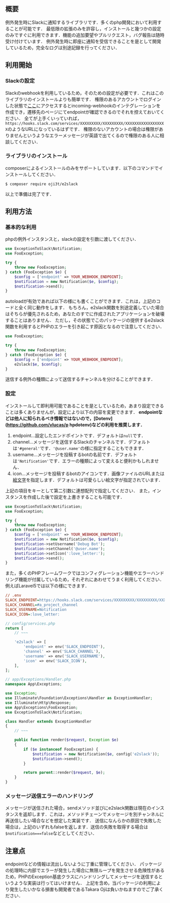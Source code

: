 ## 概要

例外発生時にSlackに通知するライブラリです．多くのphp開発において利用することが可能です．
最低限の拡張のみを許容し，インストールと幾つかの設定のみですぐに利用できます．機能の追加要望やプルリクエスト，バグ報告は随時受け付けています．
例外発生時に即座に通知を受信できることを是として開発しているため，完全なログは別途記録を行ってください．

## 利用開始

### Slackの設定

Slackのwebhookを利用しているため，そのための設定が必要です．これはこのライブラリのインストールよりも簡単です．
権限のあるアカウントでログインした状態で[ここ](https://my.slack.com/services/new/incoming-webhook/)にアクセスするとincoming-webhookのインテグレーションを作成でき，遷移先のページにてendpointが確認できるのでそれを控えておいてください．
全てが上手くいっていれば，`https://hooks.slack.com/services/XXXXXXXXX/XXXXXXXXX/XXXXXXXXXXXXXXXXXX`のようなURLになっているはずです．
権限のないアカウントの場合は権限がありませんというようなエラーメッセージが英語で出てくるので権限のある人に相談してください．

### ライブラリのインストール

composerによるインストールのみをサポートしています．以下のコマンドでインストールしてください．

```shell
$ composer require oji3t/e2slack
```

以上で準備は完了です．

## 利用方法

### 基本的な利用

phpの例外インスタンスと，slackの設定を引数に渡してください．

```php
use ExceptionToSlack\Notification;
use FooException;

try {
    throw new FooException;
} catch (FooException $e) {
    $config = ['endpoint' => YOUR_WEBHOOK_ENDPOINT];
    $notification = new Notification($e, $config);
    $notification->send();
}
```

autoloadが有効であれば以下の様にも書くことができます．これは，上記のコードと全く同じ動作をします．
もちろん，e2slack関数を別途定義していた場合はそちらが優先されるため，あなたのすでに作成されたアプリケーションを破壊することはありません．
ただし，その状態でこのパッケージの提供するe2slack関数を利用するとPHPのエラーを引き起こす原因となるので注意してください．

```php
use FooException;

try {
    throw new FooException;
} catch (FooException $e) {
    $config = ['endpoint' => YOUR_WEBHOOK_ENDPOINT];
    e2slack($e, $config);
}
```

送信する例外の種類によって送信するチャンネルを分けることができます．

### 設定

インストールして即利用可能であることを是としているため，あまり設定できることは多くありませんが，設定により以下の内容を変更できます．
**endpointなどは他人に知られるべき情報ではないので，[Dotenv](https://github.com/vlucas/p hpdotenv)などの利用を推奨します．**

1. endpoint…設定したエンドポイントです．デフォルトは`null`です．
2. channel…メッセージを送信するSlackのチャンネルです．デフォルトは`'#general'`です．`'@user.name'`の様に指定することもできます．
3. username…メッセージを投稿するbotの名前です．デフォルトは`'Notification'`です．エラーの種類によって変えると便利かもしれません．
4. icon…メッセージを投稿するbotのアイコンです．画像ファイルのURLまたは[絵文字](http://www.webpagefx.com/tools/emoji-cheat-sheet/)を指定します．デフォルトは可愛らしい絵文字が指定されています．

上記の項目をキーとして第二引数に連想配列で指定してください．
また，インスタンスを作成した後で設定を上書きすることも可能です．

```php
use ExceptionToSlack\Notification;
use FooException;

try {
    throw new FooException;
} catch (FooException $e) {
    $config = ['endpoint' => YOUR_WEBHOOK_ENDPOINT];
    $notification = new Notification($e, $config);
    $notification->setUsername('Debug Bot');
    $notification->setChannel('@user.name');
    $notification->setIcon(':love_letter:');
    $notification->send();
}
```

また，多くのPHPフレームワークではコンフィグレーション機能やエラーハンドリング機能が付属しているため，それぞれにあわせてうまく利用してください．例えばLaravel5では以下の様にできます．

```ini
// .env
SLACK_ENDPOINT=https://hooks.slack.com/services/XXXXXXXXX/XXXXXXXXX/XXXXXXXXX
SLACK_CHANNEL=#a_project_channel
SLACK_USERNAME=Notification
SLACK_ICON=:love_letter:
```

```php
// config/services.php
return [
    // ~~~

    'e2slack' => [
        'endpoint' => env('SLACK_ENDPOINT'),
        'channel' => env('SLACK_CHANNEL'),
        'username' => env('SLACK_USERNAME'),
        'icon' => env('SLACK_ICON'),
    ],
];
```

```php
// app/Exceptions/Handler.php
namespace App\Exceptions;

use Exception;
use Illuminate\Foundation\Exceptions\Handler as ExceptionHandler;
use Illuminate\Http\Response;
use App\Exceptions\FooException;
use ExceptionToSlack\Notification;

class Handler extends ExceptionHandler
{
    // ~~~

    public function render($request, Exception $e)
    {
        if ($e instanceof FooException) {
            $notification = new Notification($e, config('e2slack'));
            $notification->send();
        }

        return parent::render($request, $e);
    }
}
```

### メッセージ送信エラーのハンドリング

メッセージが送信された場合，sendメソッド並びにe2slack関数は現在のインスタンスを返却します．これは，メソッドチェーンでメッセージを別チャンネルに再送信したい場合などを想定した実装です．
送信になんらかの原因で失敗した場合は，上記のいずれもfalseを返します．送信の失敗を取得する場合は`$notification===false`などとしてください．

## 注意点

endpointなどの情報は流出しないように丁重に管理してください．
パッケージの処理時に内部でエラーが発生した場合に無限ループを発生させる危険性があるため，PHPのException基底クラスにハンドリングしてメッセージを送信するというような実装は行ってはいけません．
上記を含め，当パッケージの利用により発生したいかなる損害も開発者であるTakara Ojiは負いかねますのでご了承ください．
